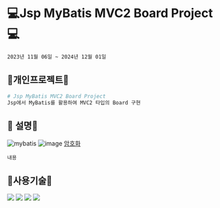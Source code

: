#  💻Jsp MyBatis MVC2 Board Project💻
```bash
2023년 11월 06일 ~ 2024년 12월 01일
```

## 🔨개인프로젝트🔨

```python
# Jsp MyBatis MVC2 Board Project
Jsp에서 MyBatis를 활용하여 MVC2 타입의 Board 구현
```

## 👋 설명👋
![mybatis](https://github.com/wwnoov/ww_project/assets/145524959/50f5a17a-69cf-4352-929c-f4fc6b838b3f)
![image](https://github.com/wwnoov/ww_project/assets/145524959/f9b15169-8fff-4d67-bb55-a31c51f338cc)
[암호화](https://github.com/wwnoov/ww_project/blob/336823c65ce7f4eba927c1ca7643eb39cd26bc5b/NovJspProject/src/main/java/utils/Encrypt.java#L8C4-L23C34)

```
내용
```

## :page_with_curl:사용기술:page_with_curl:
<img src="https://img.shields.io/badge/Java-007396?style=flat&logo=Conda-Forge&logoColor=white" />
<img src="https://img.shields.io/badge/MySQL-4479A1?style=flat&logo=MySQL&logoColor=white" />
<img src="https://img.shields.io/badge/MariaDB-003545?style=flat&logo=MariaDB&logoColor=white" />
<img src="https://img.shields.io/badge/Mybatis-000000?style=flat&logo=Fluentd&logoColor=white" />


